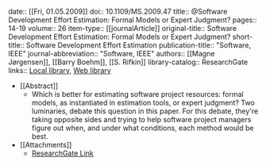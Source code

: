 date:: [[Fri, 01.05.2009]]
doi:: 10.1109/MS.2009.47
title:: @Software Development Effort Estimation: Formal Models or Expert Judgment?
pages:: 14-19
volume:: 26
item-type:: [[journalArticle]]
original-title:: Software Development Effort Estimation: Formal Models or Expert Judgment?
short-title:: Software Development Effort Estimation
publication-title:: "Software, IEEE"
journal-abbreviation:: "Software, IEEE"
authors:: [[Magne Jørgensen]], [[Barry Boehm]], [[S. Rifkin]]
library-catalog:: ResearchGate
links:: [Local library](zotero://select/library/items/FEXRTDPP), [Web library](https://www.zotero.org/users/6520516/items/FEXRTDPP)

- [[Abstract]]
	- Which is better for estimating software project resources: formal models, as instantiated in estimation tools, or expert judgment? Two luminaries, debate this question in this paper. For this debate, they're taking opposite sides and trying to help software project managers figure out when, and under what conditions, each method would be best.
- [[Attachments]]
	- [ResearchGate Link](https://www.researchgate.net/publication/224387112_Software_Development_Effort_Estimation_Formal_Models_or_Expert_Judgment)